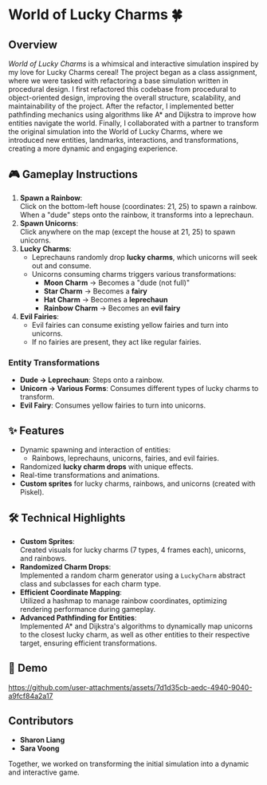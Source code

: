 # World of Lucky Charms 🍀 

## Overview
*World of Lucky Charms*  is a whimsical and interactive simulation inspired by my love for Lucky Charms cereal! The project began as a class assignment, where we were tasked with refactoring a base simulation written in procedural design. I first refactored this codebase from procedural to object-oriented design, improving the overall structure, scalability, and maintainability of the project. After the refactor, I implemented better pathfinding mechanics using algorithms like A* and Dijkstra to improve how entities navigate the world. Finally, I collaborated with a partner to transform the original simulation into the World of Lucky Charms, where we introduced new entities, landmarks, interactions, and transformations, creating a more dynamic and engaging experience.

## 🎮 Gameplay Instructions
1. **Spawn a Rainbow**:  
   Click on the bottom-left house (coordinates: 21, 25) to spawn a rainbow. When a "dude" steps onto the rainbow, it transforms into a leprechaun.  
2. **Spawn Unicorns**:  
   Click anywhere on the map (except the house at 21, 25) to spawn unicorns.  
3. **Lucky Charms**:  
   - Leprechauns randomly drop **lucky charms**, which unicorns will seek out and consume.  
   - Unicorns consuming charms triggers various transformations:  
     - **Moon Charm** → Becomes a "dude (not full)"  
     - **Star Charm** → Becomes a **fairy**  
     - **Hat Charm** → Becomes a **leprechaun**  
     - **Rainbow Charm** → Becomes an **evil fairy**  
4. **Evil Fairies**:  
   - Evil fairies can consume existing yellow fairies and turn into unicorns.  
   - If no fairies are present, they act like regular fairies.  

### Entity Transformations
- **Dude → Leprechaun**: Steps onto a rainbow.  
- **Unicorn → Various Forms**: Consumes different types of lucky charms to transform.  
- **Evil Fairy**: Consumes yellow fairies to turn into unicorns.  

## ✨ Features
- Dynamic spawning and interaction of entities:
  - Rainbows, leprechauns, unicorns, fairies, and evil fairies.
- Randomized **lucky charm drops** with unique effects.
- Real-time transformations and animations.
- **Custom sprites** for lucky charms, rainbows, and unicorns (created with Piskel).  

## 🛠️ Technical Highlights
- **Custom Sprites**:  
   Created visuals for lucky charms (7 types, 4 frames each), unicorns, and rainbows.  
- **Randomized Charm Drops**:  
   Implemented a random charm generator using a `LuckyCharm` abstract class and subclasses for each charm type.  
- **Efficient Coordinate Mapping**:  
  Utilized a hashmap to manage rainbow coordinates, optimizing rendering performance during gameplay.  
- **Advanced Pathfinding for Entities**:  
  Implemented A* and Dijkstra's algorithms to dynamically map unicorns to the closest lucky charm, as well as other entities to their respective target, ensuring efficient transformations.

## 🎥 Demo
https://github.com/user-attachments/assets/7d1d35cb-aedc-4940-9040-a9fcf84a2a17

## Contributors
- **Sharon Liang**
- **Sara Voong**

Together, we worked on transforming the initial simulation into a dynamic and interactive game.
